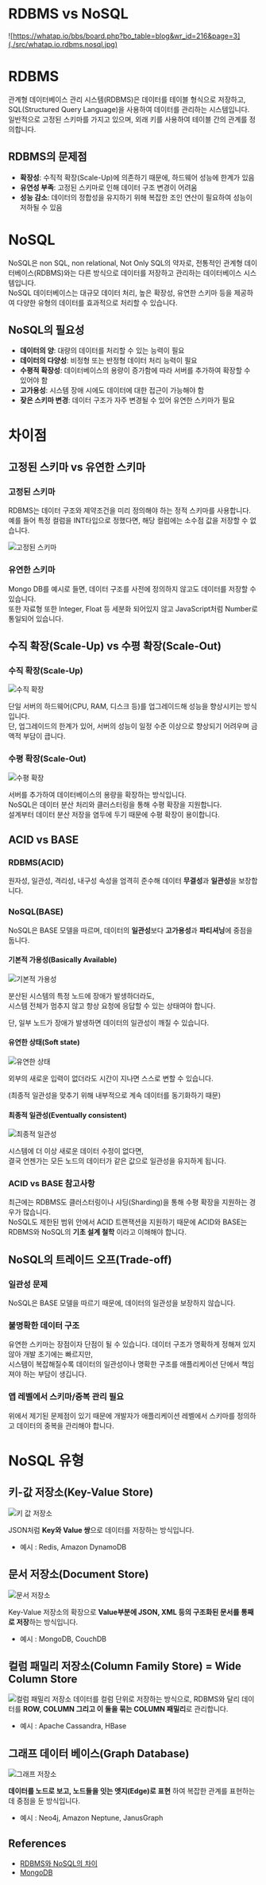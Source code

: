 # RDBMS vs NoSQL
![https://whatap.io/bbs/board.php?bo_table=blog&wr_id=216&page=3](./src/whatap.io.rdbms.nosql.jpg)

# RDBMS
관계형 데이터베이스 관리 시스템(RDBMS)은 데이터를 테이블 형식으로 저장하고, SQL(Structured Query Language)을 사용하여 데이터를 관리하는 시스템입니다. <br />
일반적으로 고정된 스키마를 가지고 있으며, 외래 키를 사용하여 테이블 간의 관계를 정의합니다.

## RDBMS의 문제점
- **확장성**: 수직적 확장(Scale-Up)에 의존하기 때문에, 하드웨어 성능에 한계가 있음
- **유연성 부족**: 고정된 스키마로 인해 데이터 구조 변경이 어려움
- **성능 감소**: 데이터의 정합성을 유지하기 위해 복잡한 조인 연산이 필요하여 성능이 저하될 수 있음

# NoSQL
NoSQL은 non SQL, non relational, Not Only SQL의 약자로, 전통적인 관계형 데이터베이스(RDBMS)와는 다른 방식으로 데이터를 저장하고 관리하는 데이터베이스 시스템입니다.<br />
NoSQL 데이터베이스는 대규모 데이터 처리, 높은 확장성, 유연한 스키마 등을 제공하여 다양한 유형의 데이터를 효과적으로 처리할 수 있습니다.

## NoSQL의 필요성
- **데이터의 양**: 대량의 데이터를 처리할 수 있는 능력이 필요
- **데이터의 다양성**: 비정형 또는 반정형 데이터 처리 능력이 필요
- **수평적 확장성**: 데이터베이스의 용량이 증가함에 따라 서버를 추가하여 확장할 수 있어야 함
- **고가용성**: 시스템 장애 시에도 데이터에 대한 접근이 가능해야 함
- **잦은 스키마 변경**: 데이터 구조가 자주 변경될 수 있어 유연한 스키마가 필요

# 차이점
## 고정된 스키마 vs 유연한 스키마
### 고정된 스키마
RDBMS는 데이터 구조와 제약조건을 미리 정의해야 하는 정적 스키마를 사용합니다.
예를 들어 특정 컬럼을 INT타입으로 정했다면, 해당 컬럼에는 소수점 값을 저장할 수 없습니다.

![고정된 스키마](./src/RDBMS_Type.png)

### 유연한 스키마
Mongo DB를 예시로 들면, 데이터 구조를 사전에 정의하지 않고도 데이터를 저장할 수 있습니다.<br />
또한 자료형 또한 Integer, Float 등 세분화 되어있지 않고 JavaScript처럼 Number로 통일되어 있습니다.

## 수직 확장(Scale-Up) vs 수평 확장(Scale-Out)
### 수직 확장(Scale-Up)
![수직 확장](./src/ScaleUp.png)


단일 서버의 하드웨어(CPU, RAM, 디스크 등)를 업그레이드해 성능을 향상시키는 방식입니다.<br />
단, 업그레이드의 한계가 있어, 서버의 성능이 일정 수준 이상으로 향상되기 어려우며 금액적 부담이 큽니다.<br />

### 수평 확장(Scale-Out)
![수평 확장](./src/ScaleOut.png)

서버를 추가하여 데이터베이스의 용량을 확장하는 방식입니다.<br />
NoSQL은 데이터 분산 처리와 클러스터링을 통해 수평 확장을 지원합니다.<br />
설계부터 데이터 분산 저장을 염두에 두기 때문에 수평 확장이 용이합니다.

## ACID vs BASE
### RDBMS(ACID)
원자성, 일관성, 격리성, 내구성 속성을 엄격히 준수해 데이터 **무결성**과 **일관성**을 보장합니다.

### NoSQL(BASE)
NoSQL은 BASE 모델을 따르며, 데이터의 **일관성**보다 **고가용성**과 **파티셔닝**에 중점을 둡니다.

#### 기본적 가용성(Basically Available)
![기본적 가용성](./src/BasicallyAvailable.png)

분산된 시스템의 특정 노드에 장애가 발생하더라도,<br /> 
시스템 전체가 멈추지 않고 항상 요청에 응답할 수 있는 상태여야 합니다.

단, 일부 노드가 장애가 발생하면 데이터의 일관성이 깨질 수 있습니다.

#### 유연한 상태(Soft state)
![유연한 상태](./src/SoftState.png)

외부의 새로운 입력이 없더라도 시간이 지나면 스스로 변할 수 있습니다.

(최종적 일관성을 맞추기 위해 내부적으로 계속 데이터를 동기화하기 때문)

#### 최종적 일관성(Eventually consistent)
![최종적 일관성](./src/EventuallyConsistency.png)

시스템에 더 이상 새로운 데이터 수정이 없다면,<br />
결국 언젠가는 모든 노드의 데이터가 같은 값으로 일관성을 유지하게 됩니다.

### ACID vs BASE 참고사항
최근에는 RDBMS도 클러스터링이나 샤딩(Sharding)을 통해 수평 확장을 지원하는 경우가 많습니다.<br />
NoSQL도 제한된 범위 안에서 ACID 트랜잭션을 지원하기 때문에 ACID와 BASE는 RDBMS와 NoSQL의 **기초 설계 철학** 이라고 이해해야 합니다.

## NoSQL의 트레이드 오프(Trade-off)
### 일관성 문제
NoSQL은 BASE 모델을 따르기 때문에, 데이터의 일관성을 보장하지 않습니다.

### 불명확한 데이터 구조
유연한 스키마는 장점이자 단점이 될 수 있습니다. 데이터 구조가 명확하게 정해져 있지 않아 개발 초기에는 빠르지만, <br />
시스템이 복잡해질수록 데이터의 일관성이나 명확한 구조를 애플리케이션 단에서 책임져야 하는 부담이 생깁니다.

### 앱 레벨에서 스키마/중복 관리 필요
위에서 제기된 문제점이 있기 때문에 개발자가 애플리케이션 레벨에서 스키마를 정의하고 데이터의 중복을 관리해야 합니다.

# NoSQL 유형
## 키-값 저장소(Key-Value Store)
![키 값 저장소](./src/KeyValue.png)

JSON처럼 **Key와 Value 쌍**으로 데이터를 저장하는 방식입니다.
- 예시 : Redis, Amazon DynamoDB

## 문서 저장소(Document Store)
![문서 저장소](./src/Document.png)

Key-Value 저장소의 확장으로 **Value부분에 JSON, XML 등의 구조화된 문서를 통째로 저장**하는 방식입니다.
- 예시 : MongoDB, CouchDB

## 컬럼 패밀리 저장소(Column Family Store) = Wide Column Store
![컬럼 패밀리 저장소](./src/ColumnFamily.png)
데이터를 컬럼 단위로 저장하는 방식으로, RDBMS와 달리 데이터를 **ROW, COLUMN 그리고 이 둘을 묶는 COLUMN 패밀리**로 관리합니다.
- 예시 : Apache Cassandra, HBase

## 그래프 데이터 베이스(Graph Database)
![그래프 저장소](./src/Graph.png)

**데이터를 노드로 보고, 노드들을 잇는 엣지(Edge)로 표현** 하여 복잡한 관계를 표현하는데 중점을 둔 방식입니다.
- 예시 : Neo4j, Amazon Neptune, JanusGraph

## References
- [RDBMS와 NoSQL의 차이](https://whatap.io/bbs/board.php?bo_table=blog&wr_id=216&page=3)
- [MongoDB](https://www.mongodb.com/ko-kr/resources/basics/databases/nosql-explained)
